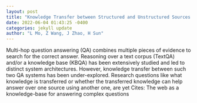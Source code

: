 ```yaml
--- 
layout: post 
title: "Knowledge Transfer between Structured and Unstructured Sources for Complex Question Answering" 
date: 2022-06-04 01:43:25 -0400 
categories: jekyll update 
author: "L Mo, Z Wang, J Zhao, H Sun" 
--- 
```

Multi-hop question answering (QA) combines multiple pieces of evidence to search for the correct answer. Reasoning over a text corpus (TextQA) and/or a knowledge base (KBQA) has been extensively studied and led to distinct system architectures. However, knowledge transfer between such two QA systems has been under-explored. Research questions like what knowledge is transferred or whether the transferred knowledge can help answer over one source using another one, are yet Cites: The web as a knowledge-base for answering complex questions